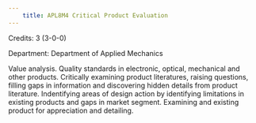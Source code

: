 ```yaml
---
    title: APL8M4 Critical Product Evaluation
---
```

Credits: 3 (3-0-0)

Department: Department of Applied Mechanics

Value analysis. Quality standards in electronic, optical, mechanical and other products. Critically examining product literatures, raising questions, filling gaps in information and discovering hidden details from product literature. Indentifying areas of design action by identifying limitations in existing products and gaps in market segment. Examining and existing product for appreciation and detailing.